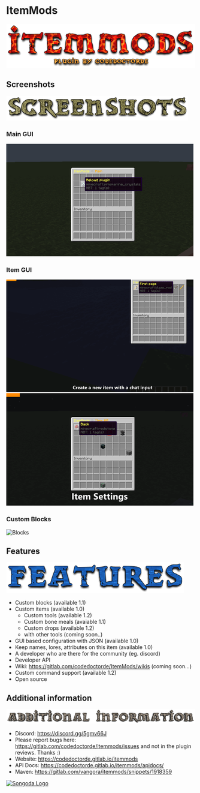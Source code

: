 # ItemMods

![Title Logo](./assets/ItemMods.png)

## Screenshots

![Screenshot Logo](./assets/Screenshots.png)

### Main GUI

![Main GUI](./assets/main_page.gif)

### Item GUI

![New GUI](assets/item_new_page.gif)
![Item-Settings GUI](./assets/item_settings_page.gif)

### Custom Blocks

![Blocks](assets/Blocks.gif)

## Features

![Features Logo](./assets/Features.png)

* Custom blocks (available 1.1)​
* Custom items (available 1.0)​
  * Custom tools (available 1.2)
  * Custom bone meals (avaiable 1.1)
  * Custom drops (available 1.2)​
  * with other tools (coming soon..)​
* GUI based configuration with JSON (available 1.0)​
* Keep names, lores, attributes on this item (available 1.0)​
* A developer who are there for the community (eg. discord)​
* Developer API​
* Wiki: https://gitlab.com/codedoctorde/ItemMods/wikis (coming soon...)​
* Custom command support (available 1.2)​
* Open source​

## Additional information

![Additional information Logo](./assets/Additional-information.png)

* Discord: <https://discord.gg/5gmv66J>
* Please report bugs here: <https://gitlab.com/codedoctorde/itemmods/issues> and not in the plugin reviews. Thanks :)
* Website: <https://codedoctorde.gitlab.io/itemmods>
* API Docs: <https://codedoctorde.gitlab.io/itemmods/apidocs/>
* Maven: <https://gitlab.com/vangora/itemmods/snippets/1918359>

[![Songoda Logo](https://cdn2.songoda.com/branding/icon.png)](https://songoda.com/marketplace/product/itemmods-your-itemblock-modification-plugin-itemmods.162)
